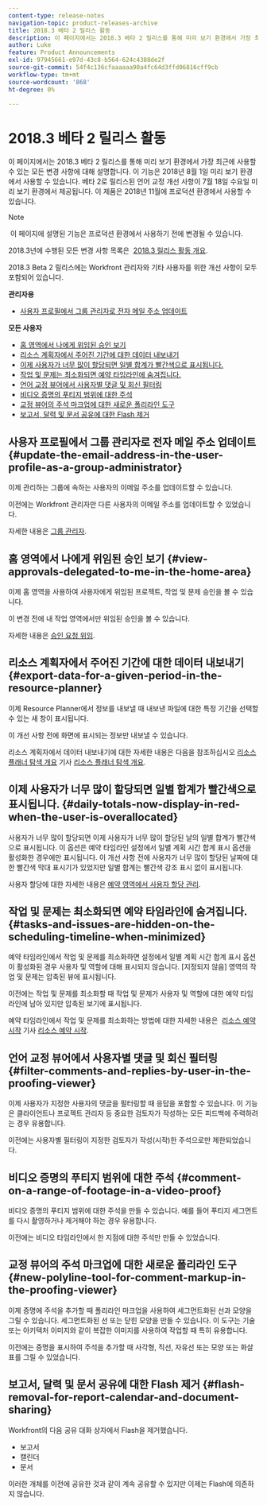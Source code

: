 ```yaml
---
content-type: release-notes
navigation-topic: product-releases-archive
title: 2018.3 베타 2 릴리스 활동
description: 이 페이지에서는 2018.3 베타 2 릴리스를 통해 미리 보기 환경에서 가장 최근에 사용할 수 있는 모든 변경 사항에 대해 설명합니다. 이 기능은 2018년 8월 1일 미리 보기 환경에서 사용할 수 있습니다. 베타 2로 릴리스된 언어 교정 개선 사항이 7월 18일 수요일 미리 보기 환경에서 제공됩니다. 이 제품은 2018년 11월에 프로덕션 환경에서 사용할 수 있습니다.
author: Luke
feature: Product Announcements
exl-id: 97945661-e97d-43c8-b564-624c4388de2f
source-git-commit: 54f4c136cfaaaaaa90a4fc64d3ffd06816cff9cb
workflow-type: tm+mt
source-wordcount: '868'
ht-degree: 0%

---
```


# 2018.3 베타 2 릴리스 활동

이 페이지에서는 2018.3 베타 2 릴리스를 통해 미리 보기 환경에서 가장 최근에 사용할 수 있는 모든 변경 사항에 대해 설명합니다. 이 기능은 2018년 8월 1일 미리 보기 환경에서 사용할 수 있습니다. 베타 2로 릴리스된 언어 교정 개선 사항이 7월 18일 수요일 미리 보기 환경에서 제공됩니다. 이 제품은 2018년 11월에 프로덕션 환경에서 사용할 수 있습니다.

>[!NOTE]
>
> 이 페이지에 설명된 기능은 프로덕션 환경에서 사용하기 전에 변경될 수 있습니다.

2018.3년에 수행된 모든 변경 사항 목록은  [2018.3 릴리스 활동 개요](../../../../product-announcements/product-releases/quarterly-release-archive/2018.3-release-activity/2018.3-release-activity-overview.md).

2018.3 Beta 2 릴리스에는 Workfront 관리자와 기타 사용자를 위한 개선 사항이 모두 포함되어 있습니다.

**관리자용**

* [사용자 프로필에서 그룹 관리자로 전자 메일 주소 업데이트](#update-the-email-address-in-the-user-profile-as-a-group-administrator)

**모든 사용자**

* [홈 영역에서 나에게 위임된 승인 보기](#view-approvals-delegated-to-me-in-the-home-area)
* [리소스 계획자에서 주어진 기간에 대한 데이터 내보내기](#export-data-for-a-given-period-in-the-resource-planner)
* [이제 사용자가 너무 많이 할당되면 일별 합계가 빨간색으로 표시됩니다.](#daily-totals-now-display-in-red-when-the-user-is-overallocated)
* [작업 및 문제는 최소화되면 예약 타임라인에 숨겨집니다.](#tasks-and-issues-are-hidden-on-the-scheduling-timeline-when-minimized)
* [언어 교정 뷰어에서 사용자별 댓글 및 회신 필터링](#filter-comments-and-replies-by-user-in-the-proofing-viewer)
* [비디오 증명의 푸티지 범위에 대한 주석](#comment-on-a-range-of-footage-in-a-video-proof)
* [교정 뷰어의 주석 마크업에 대한 새로운 폴리라인 도구](#new-polyline-tool-for-comment-markup-in-the-proofing-viewer)
* [보고서, 달력 및 문서 공유에 대한 Flash 제거](#flash-removal-for-report-calendar-and-document-sharing)

## 사용자 프로필에서 그룹 관리자로 전자 메일 주소 업데이트 {#update-the-email-address-in-the-user-profile-as-a-group-administrator}

이제 관리하는 그룹에 속하는 사용자의 이메일 주소를 업데이트할 수 있습니다. 

이전에는 Workfront 관리자만 다른 사용자의 이메일 주소를 업데이트할 수 있었습니다. 

자세한 내용은 [그룹 관리자](../../../../administration-and-setup/manage-groups/group-roles/group-administrators.md).

## 홈 영역에서 나에게 위임된 승인 보기 {#view-approvals-delegated-to-me-in-the-home-area}

이제 홈 영역을 사용하여 사용자에게 위임된 프로젝트, 작업 및 문제 승인을 볼 수 있습니다.

이 변경 전에 내 작업 영역에서만 위임된 승인을 볼 수 있습니다.

자세한 내용은 [승인 요청 위임](../../../../review-and-approve-work/manage-approvals/delegate-approval-requests.md).

## 리소스 계획자에서 주어진 기간에 대한 데이터 내보내기 {#export-data-for-a-given-period-in-the-resource-planner}

이제 Resource Planner에서 정보를 내보낼 때 내보낸 파일에 대한 특정 기간을 선택할 수 있는 새 창이 표시됩니다.

이 개선 사항 전에 화면에 표시되는 정보만 내보낼 수 있습니다.

리소스 계획자에서 데이터 내보내기에 대한 자세한 내용은 다음을 참조하십시오 [리소스 플래너 탐색 개요](../../../../resource-mgmt/resource-planning/resource-planner-navigation.md) 기사 [리소스 플래너 탐색 개요](../../../../resource-mgmt/resource-planning/resource-planner-navigation.md).

## 이제 사용자가 너무 많이 할당되면 일별 합계가 빨간색으로 표시됩니다. {#daily-totals-now-display-in-red-when-the-user-is-overallocated}

사용자가 너무 많이 할당되면 이제 사용자가 너무 많이 할당된 날의 일별 합계가 빨간색으로 표시됩니다. 이 옵션은 예약 타임라인 설정에서 일별 계획 시간 합계 표시 옵션을 활성화한 경우에만 표시됩니다. 이 개선 사항 전에 사용자가 너무 많이 할당된 날짜에 대한 빨간색 막대 표시기가 있었지만 일별 합계는 빨간색 강조 표시 없이 표시됩니다.

사용자 할당에 대한 자세한 내용은 [예약 영역에서 사용자 할당 관리](../../../../resource-mgmt/resource-scheduling/manage-allocations-scheduling-areas.md).

## 작업 및 문제는 최소화되면 예약 타임라인에 숨겨집니다. {#tasks-and-issues-are-hidden-on-the-scheduling-timeline-when-minimized}

예약 타임라인에서 작업 및 문제를 최소화하면 설정에서 일별 계획 시간 합계 표시 옵션이 활성화된 경우 사용자 및 역할에 대해 표시되지 않습니다. [지정되지 않음] 영역의 작업 및 문제는 압축된 뷰에 표시됩니다.

이전에는 작업 및 문제를 최소화할 때 작업 및 문제가 사용자 및 역할에 대한 예약 타임라인에 남아 있지만 압축된 보기에 표시됩니다.

예약 타임라인에서 작업 및 문제를 최소화하는 방법에 대한 자세한 내용은  [리소스 예약 시작](../../../../resource-mgmt/resource-scheduling/get-started-resource-scheduling.md) 기사 [리소스 예약 시작](../../../../resource-mgmt/resource-scheduling/get-started-resource-scheduling.md).

## 언어 교정 뷰어에서 사용자별 댓글 및 회신 필터링 {#filter-comments-and-replies-by-user-in-the-proofing-viewer}

이제 사용자가 지정한 사용자의 댓글을 필터링할 때 응답을 포함할 수 있습니다. 이 기능은 클라이언트나 프로젝트 관리자 등 중요한 검토자가 작성하는 모든 피드백에 주력하려는 경우 유용합니다.

이전에는 사용자별 필터링이 지정한 검토자가 작성(시작)한 주석으로만 제한되었습니다.

## 비디오 증명의 푸티지 범위에 대한 주석 {#comment-on-a-range-of-footage-in-a-video-proof}

비디오 증명의 푸티지 범위에 대한 주석을 만들 수 있습니다. 예를 들어 푸티지 세그먼트를 다시 촬영하거나 제거해야 하는 경우 유용합니다.

이전에는 비디오 타임라인에서 한 지점에 대한 주석만 만들 수 있었습니다.

## 교정 뷰어의 주석 마크업에 대한 새로운 폴리라인 도구 {#new-polyline-tool-for-comment-markup-in-the-proofing-viewer}

이제 증명에 주석을 추가할 때 폴리라인 마크업을 사용하여 세그먼트화된 선과 모양을 그릴 수 있습니다. 세그먼트화된 선 또는 닫힌 모양을 만들 수 있습니다. 이 도구는 기술 또는 아키텍처 이미지와 같이 복잡한 이미지를 사용하여 작업할 때 특히 유용합니다.

이전에는 증명을 표시하여 주석을 추가할 때 사각형, 직선, 자유선 또는 모양 또는 화살표를 그릴 수 있었습니다.

## 보고서, 달력 및 문서 공유에 대한 Flash 제거 {#flash-removal-for-report-calendar-and-document-sharing}

Workfront의 다음 공유 대화 상자에서 Flash을 제거했습니다.

* 보고서
* 캘린더
* 문서

이러한 개체를 이전에 공유한 것과 같이 계속 공유할 수 있지만 이제는 Flash에 의존하지 않습니다.
